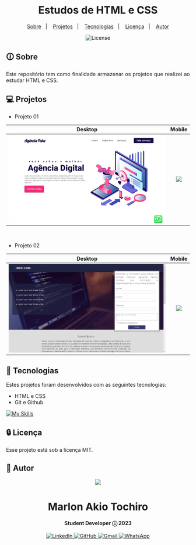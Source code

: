 <h1 align="center"> Estudos de HTML e CSS</h1>
<p align="center">
  <a href="#-sobre">Sobre</a>&nbsp;&nbsp;&nbsp;|&nbsp;&nbsp;&nbsp;
  <a href="#-projetos">Projetos</a>&nbsp;&nbsp;&nbsp;|&nbsp;&nbsp;&nbsp;
  <a href="#-tecnologias">Tecnologias</a>&nbsp;&nbsp;&nbsp;|&nbsp;&nbsp;&nbsp;
  <a href="#-licença">Licença</a>&nbsp;&nbsp;&nbsp;|&nbsp;&nbsp;&nbsp;
  <a href="#-autor">Autor</a>
</p>

<p align="center">
  <img alt="License" src="https://img.shields.io/static/v1?label=license&message=MIT&color=49AA26&labelColor=000000">
</p>

## 🛈 Sobre
<p align="justify">
Este repositório tem como finalidade armazenar os projetos que realizei ao estudar HTML e CSS.

## 💻 Projetos
- Projeto 01

|                               Desktop                                |                             Mobile                            
| :--------------------------------------------------------------------------: | :------------------------------------------------------------------------------: |
| <img src="https://github.com/marlonakio/Estudo_HTML_CSS/blob/main/.github/Projeto-01/desktop.gif?raw=true" width="600" /> | <img src="https://github.com/marlonakio/Estudo_HTML_CSS/blob/main/.github/Projeto-01/mobile.gif?raw=true" /> 

<br>

- Projeto 02

|                               Desktop                                |                             Mobile                            
| :--------------------------------------------------------------------------: | :------------------------------------------------------------------------------: |
| <img src="https://github.com/marlonakio/Estudo_HTML_CSS/blob/main/.github/Projeto-02/desktop.gif?raw=true" width="600" /> | <img src="https://github.com/marlonakio/Estudo_HTML_CSS/blob/main/.github/Projeto-02/mobile.gif?raw=true" /> 

## 🚀 Tecnologias

Estes projetos foram desenvolvidos com as seguintes tecnologias:

- HTML e CSS
- Git e Github
  
[![My Skills](https://skillicons.dev/icons?i=html,css,git,github)](https://skillicons.dev)


## 🔒 Licença

Esse projeto está sob a licença MIT.

## 🤵 Autor
<div align="center">
<img src=https://images.weserv.nl/?url=avatars.githubusercontent.com/u/55859290?v=4&h=100&w=100&fit=cover&mask=circle&maxage=7d>
<h1>Marlon Akio Tochiro</h1>
<strong>Student Developer ⓒ 2023</strong>
<br/>
<br/>

<a href="https://www.linkedin.com/in/marlon-akio-ba1763134/" target="_blank">
<img alt="LinkedIn" src="https://img.shields.io/badge/linkedin-%230077B5.svg?style=for-the-badge&logo=linkedin&logoColor=white"/>
</a>

<a href="https://github.com/marlonakio" target="_blank">
<img alt="GitHub" src="https://img.shields.io/badge/github-%23121011.svg?style=for-the-badge&logo=github&logoColor=white"/>
</a>

<a href="mailto:marlon.akto@gmail.com" target="_blank">
<img alt="Gmail" src="https://img.shields.io/badge/Gmail-D14836?style=for-the-badge&logo=gmail&logoColor=white" />
</a>

<a href="https://wa.me/5511977769829?text=Ol%C3%A1%21" target="_blank">
<img alt="WhatsApp" src="https://img.shields.io/badge/WhatsApp-25D366?style=for-the-badge&logo=whatsapp&logoColor=white"/>
</a>

<br/>
<br/>
</div>
